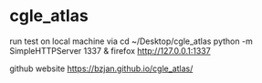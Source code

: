 # cgle_atlas


run test on local machine via
cd ~/Desktop/cgle_atlas
python -m SimpleHTTPServer 1337 &
firefox http://127.0.0.1:1337


github website
https://bzjan.github.io/cgle_atlas/
